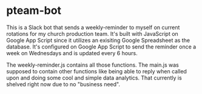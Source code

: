 # pteam-bot

This is a Slack bot that sends a weekly-reminder to myself on current rotations for my church production team. It's built with JavaScript on Google App Script since it utilizes an exisiting Google Spreadsheet as the database. It's configured on Google App Script to send the reminder once a week on Wednesdays and is updated every 6 hours. 

The weekly-reminder.js contains all those functions. The main.js was supposed to contain other functions like being able to reply when called upon and doing some cool and simple data analytics. That currently is shelved right now due to no "business need".
